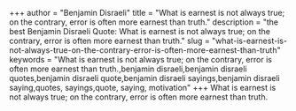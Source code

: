+++
author = "Benjamin Disraeli"
title = "What is earnest is not always true; on the contrary, error is often more earnest than truth."
description = "the best Benjamin Disraeli Quote: What is earnest is not always true; on the contrary, error is often more earnest than truth."
slug = "what-is-earnest-is-not-always-true-on-the-contrary-error-is-often-more-earnest-than-truth"
keywords = "What is earnest is not always true; on the contrary, error is often more earnest than truth.,benjamin disraeli,benjamin disraeli quotes,benjamin disraeli quote,benjamin disraeli sayings,benjamin disraeli saying,quotes, sayings,quote, saying, motivation"
+++
What is earnest is not always true; on the contrary, error is often more earnest than truth.
